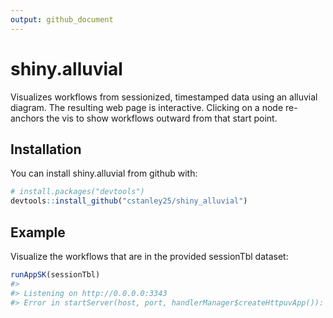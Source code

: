 ```yaml
---
output: github_document
---
```


<!-- README.md is generated from README.Rmd. Please edit that file -->



# shiny.alluvial

Visualizes workflows from sessionized, timestamped data using an alluvial diagram.
The resulting web page is interactive. Clicking on a node re-anchors the vis to show workflows outward from that start point.

## Installation

You can install shiny.alluvial from github with:


```r
# install.packages("devtools")
devtools::install_github("cstanley25/shiny_alluvial")
```

## Example

Visualize the workflows that are in the provided sessionTbl dataset:


```r
runAppSK(sessionTbl)
#> 
#> Listening on http://0.0.0.0:3343
#> Error in startServer(host, port, handlerManager$createHttpuvApp()): Failed to create server
```
